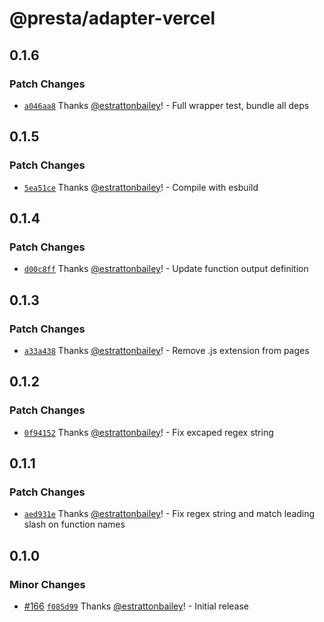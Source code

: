 # @presta/adapter-vercel

## 0.1.6

### Patch Changes

- [`a046aa8`](https://github.com/sure-thing/presta/commit/a046aa8adcd483771d508a4e9a30a26ee0a2fa74) Thanks [@estrattonbailey](https://github.com/estrattonbailey)! - Full wrapper test, bundle all deps

## 0.1.5

### Patch Changes

- [`5ea51ce`](https://github.com/sure-thing/presta/commit/5ea51ce7f2b64334ade17404797e22cc53633365) Thanks [@estrattonbailey](https://github.com/estrattonbailey)! - Compile with esbuild

## 0.1.4

### Patch Changes

- [`d00c8ff`](https://github.com/sure-thing/presta/commit/d00c8ff70f48433727d09bb3dd7bb496f8b915ff) Thanks [@estrattonbailey](https://github.com/estrattonbailey)! - Update function output definition

## 0.1.3

### Patch Changes

- [`a33a438`](https://github.com/sure-thing/presta/commit/a33a438255724c292327cf10b782a73ba22960a2) Thanks [@estrattonbailey](https://github.com/estrattonbailey)! - Remove .js extension from pages

## 0.1.2

### Patch Changes

- [`0f94152`](https://github.com/sure-thing/presta/commit/0f9415250493ce26ba85f5c736ce0962c3129c56) Thanks [@estrattonbailey](https://github.com/estrattonbailey)! - Fix excaped regex string

## 0.1.1

### Patch Changes

- [`aed931e`](https://github.com/sure-thing/presta/commit/aed931e20ba4c98a8f7c99663238e4680b5ed7fd) Thanks [@estrattonbailey](https://github.com/estrattonbailey)! - Fix regex string and match leading slash on function names

## 0.1.0

### Minor Changes

- [#166](https://github.com/sure-thing/presta/pull/166) [`f085d99`](https://github.com/sure-thing/presta/commit/f085d99c4b5b119fad102ee0513a9868b259e19d) Thanks [@estrattonbailey](https://github.com/estrattonbailey)! - Initial release

